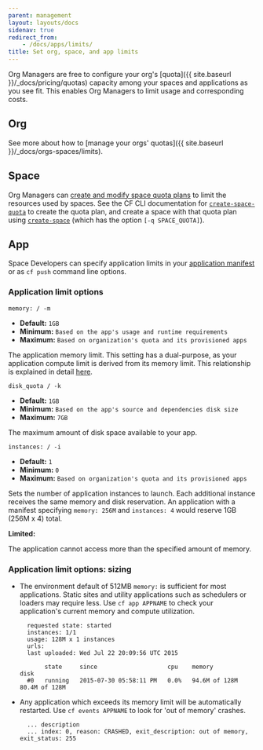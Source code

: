 ```yaml
---
parent: management
layout: layouts/docs
sidenav: true
redirect_from:
    - /docs/apps/limits/
title: Set org, space, and app limits
---
```


Org Managers are free to configure your org's [quota]({{ site.baseurl }}/_docs/pricing/quotas) capacity among your spaces and applications as you see fit. This enables Org Managers to limit usage and corresponding costs.

## Org

See more about how to [manage your orgs' quotas]({{ site.baseurl }}/_docs/orgs-spaces/limits).

## Space

Org Managers can [create and modify space quota plans](https://docs.cloudfoundry.org/adminguide/quota-plans.html#space) to limit the resources used by spaces. See the CF CLI documentation for [`create-space-quota`](http://cli.cloudfoundry.org/en-US/cf/create-space-quota.html) to create the quota plan, and create a space with that quota plan using [`create-space`](http://cli.cloudfoundry.org/en-US/cf/create-space.html) (which has the option `[-q SPACE_QUOTA]`).

## App

Space Developers can specify application limits in your [application manifest](https://docs.cloudfoundry.org/devguide/deploy-apps/manifest.html) or as `cf push` command line options.

### Application limit options

`memory: / -m`
- **Default:** `1GB`
- **Minimum:** `Based on the app's usage and runtime requirements`
- **Maximum:** `Based on organization's quota and its provisioned apps`

The application memory limit. This setting has a dual-purpose, as your application compute limit is derived from its memory limit. This relationship is explained in detail [here](https://docs.cloudfoundry.org/concepts/container-security.html#cpu).

`disk_quota / -k`
- **Default:** `1GB`
- **Minimum:** `Based on the app's source and dependencies disk size`
- **Maximum:** `7GB`

The maximum amount of disk space available to your app.

`instances: / -i`
- **Default:** `1`
- **Minimum:** `0`
- **Maximum:** `Based on organization's quota and its provisioned apps`

Sets the number of application instances to launch. Each additional instance receives the same memory and disk reservation. An application with a manifest specifying `memory: 256M` and `instances: 4` would reserve 1GB (256M x 4) total.

**Limited:**

The application cannot access more than the specified amount of memory.


### Application limit options: sizing

- The environment default of 512MB `memory:` is sufficient for most applications. Static sites and utility applications such as schedulers or loaders may require less. Use `cf app APPNAME` to check your application's current memory and compute utilization.

		requested state: started
		instances: 1/1
		usage: 128M x 1 instances
		urls:
		last uploaded: Wed Jul 22 20:09:56 UTC 2015

		     state     since                    cpu    memory          disk
		#0   running   2015-07-30 05:58:11 PM   0.0%   94.6M of 128M   80.4M of 128M


- Any application which exceeds its memory limit will be automatically restarted. Use `cf events APPNAME` to look for 'out of memory' crashes.

		... description
		... index: 0, reason: CRASHED, exit_description: out of memory, exit_status: 255
